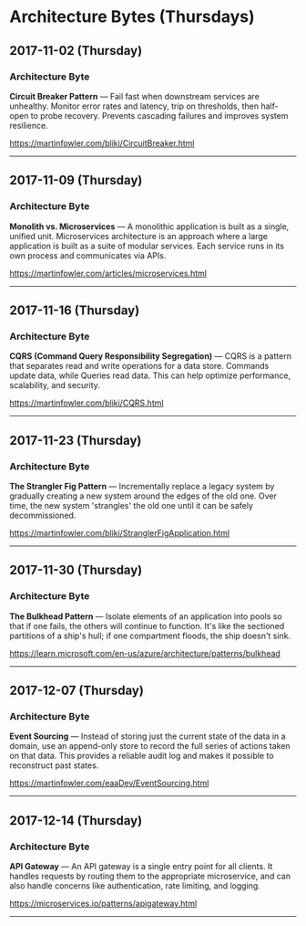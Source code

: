 # Architecture Bytes (Thursdays)

## 2017-11-02 (Thursday)

### Architecture Byte
**Circuit Breaker Pattern** — Fail fast when downstream services are unhealthy. Monitor error rates and latency, trip on thresholds, then half-open to probe recovery. Prevents cascading failures and improves system resilience.

https://martinfowler.com/bliki/CircuitBreaker.html

---

## 2017-11-09 (Thursday)

### Architecture Byte
**Monolith vs. Microservices** — A monolithic application is built as a single, unified unit. Microservices architecture is an approach where a large application is built as a suite of modular services. Each service runs in its own process and communicates via APIs.

https://martinfowler.com/articles/microservices.html

---

## 2017-11-16 (Thursday)

### Architecture Byte
**CQRS (Command Query Responsibility Segregation)** — CQRS is a pattern that separates read and write operations for a data store. Commands update data, while Queries read data. This can help optimize performance, scalability, and security.

https://martinfowler.com/bliki/CQRS.html

---

## 2017-11-23 (Thursday)

### Architecture Byte
**The Strangler Fig Pattern** — Incrementally replace a legacy system by gradually creating a new system around the edges of the old one. Over time, the new system 'strangles' the old one until it can be safely decommissioned.

https://martinfowler.com/bliki/StranglerFigApplication.html

---

## 2017-11-30 (Thursday)

### Architecture Byte
**The Bulkhead Pattern** — Isolate elements of an application into pools so that if one fails, the others will continue to function. It's like the sectioned partitions of a ship's hull; if one compartment floods, the ship doesn't sink.

https://learn.microsoft.com/en-us/azure/architecture/patterns/bulkhead

---

## 2017-12-07 (Thursday)

### Architecture Byte
**Event Sourcing** — Instead of storing just the current state of the data in a domain, use an append-only store to record the full series of actions taken on that data. This provides a reliable audit log and makes it possible to reconstruct past states.

https://martinfowler.com/eaaDev/EventSourcing.html

---

## 2017-12-14 (Thursday)

### Architecture Byte
**API Gateway** — An API gateway is a single entry point for all clients. It handles requests by routing them to the appropriate microservice, and can also handle concerns like authentication, rate limiting, and logging.

https://microservices.io/patterns/apigateway.html

---

